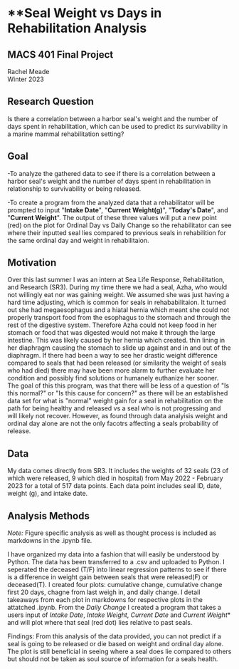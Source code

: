 # **Seal Weight vs Days in Rehabilitation Analysis
## MACS 401 Final Project 
Rachel Meade\
Winter 2023

## Research Question
Is there a correlation between a harbor seal's weight and the number of days spent in rehabilitation, which can be used to predict its survivability in a marine mammal rehabilitation setting?

## Goal
-To analyze the gathered data to see if there is a correlation between a harbor seal's weight and the number of days spent in rehabilitation in relationship to survivability or being released.

-To create a program from the analyzed data that a rehabilitator will be prompted to input "**Intake Date**", "**Current Weight(g)**", "**Today's Date**", and "**Current Weight**". The output of these three values will put a new point (red) on the plot for Ordinal Day vs Daily Change so the rehabilitator can see where their inputted seal lies compared to previous seals in rehabilition for the same ordinal day and weight in rehabilitaion. 


## Motivation
Over this last summer I was an intern at Sea Life Response, Rehabilitation, and Research (SR3). During my time there we had a seal, Azha, who would not willingly eat nor was gaining weight. We assumed she was just having a hard time adjusting, which is common for seals in rehababilitaion. It turned out she had megaesophagus and a hiatal hernia which meant she could not properly transport food from the esophagus to the stomach and through the rest of the digestive system. Therefore Azha could not keep food in her stomach or food that was digested would not make it through the large intestine. This was likely caused by her hernia which created. thin lining in her diaphragm causing the stomach to slide up against and in and out of the diaphragm. If there had been a way to see her drastic weight difference compared to seals that had been released (or similarity the weight of seals who had died) there may have been more alarm to further evaluate her condition and possibly find solutions or humanely euthanize her sooner. The goal of this this program, was that there will be less of a question of "Is this normal?" or "Is this cause for concern?" as there will be an established data set for what is "normal" weight gain for a seal in rehabilitation on the path for being healthy and released vs a seal who is not progressing and will likely not recover. However, as found through data analyisis weight and ordinal day alone are not the only facotrs affecting a seals probability of release. 


## Data
My data comes directly from SR3. It includes the weights of 32 seals (23 of which were released, 9 which died in hospital) from May 2022 - February 2023 for a total of 517 data points. Each data point includes seal ID, date, weight (g), and intake date. 

## Analysis Methods
*Note:* Figure specific analysis as well as thought process is included as markdowns in the .ipynb file. 

I have organized my data into a fashion that will easily be understood by Python. The data has been transferred to a .csv and uploaded to Python. I seperated the deceased (T/F) into linear regression patterns to see if there is a difference in weight gain between seals that were released(F) or deceased(T). I created four plots: cumulative change, cumulative change first 20 days, chagne from last weigh in, and daily change. I detail takeaways from each plot in markdowns for respective plots in the attatched .ipynb. From the *Daily Change* I created a program that takes a users input of *Intake Date*, *Intake Weight*, *Current Date* and *Current Weight** and  will plot where that seal (red dot) lies relative to past seals.

Findings: From this analysis of the data provided, you can not predict if a seal is going to be released or die based on weight and ordinal day alone. The plot is still beneficial in seeing where a seal does lie compared to others but should not be taken as soul source of information for a seals health. 


